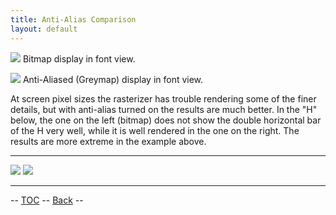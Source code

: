 ```yaml
---
title: Anti-Alias Comparison
layout: default
---
```



![](img/AmbrosiaFV-bm.png)
 Bitmap display in font view.

![](img/AmbrosiaFV.png)
 Anti-Aliased (Greymap) display in font view.

At screen pixel sizes the rasterizer has trouble rendering some of the
finer details, but with anti-alias turned on the results are much
better. In the "H" below, the one on the left (bitmap) does not show the
double horizontal bar of the H very well, while it is well rendered in
the one on the right. The results are more extreme in the example above.

  --------------- ---------------
  ![](img/H-bm.png)   ![](img/H-gm.png)
  --------------- ---------------

-- [TOC](overview.html) -- [Back](fontview.html) --
